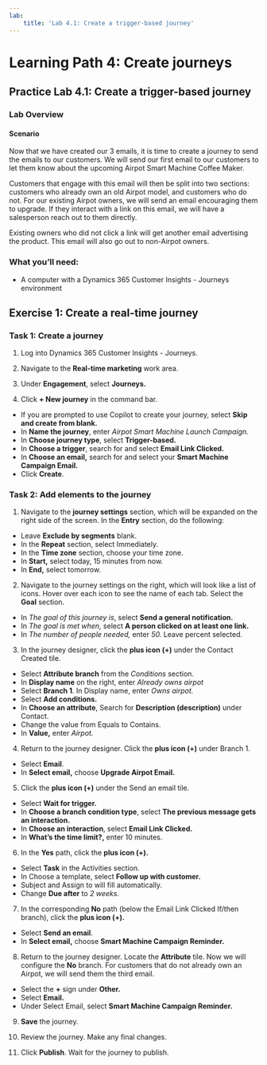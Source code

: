 ```yaml
---
lab:
    title: 'Lab 4.1: Create a trigger-based journey'
---
```


# Learning Path 4: Create journeys

## Practice Lab 4.1: Create a trigger-based journey 

### Lab Overview

#### Scenario
Now that we have created our 3 emails, it is time to create a journey to send the emails to our customers. We will send our first email to our customers to let them know about the upcoming Airpot Smart Machine Coffee Maker.

Customers that engage with this email will then be split into two sections: customers who already own an old Airpot model, and customers who do not. For our existing Airpot owners, we will send an email encouraging them to upgrade. If they interact with a link on this email, we will have a salesperson reach out to them directly.

Existing owners who did not click a link will get another email advertising the product. This email will also go out to non-Airpot owners.


### What you’ll need:
- A computer with a Dynamics 365 Customer Insights - Journeys environment

## Exercise 1: Create a real-time journey

### Task 1: Create a journey
1.  Log into Dynamics 365 Customer Insights - Journeys.

2.  Navigate to the **Real-time marketing** work area.

3.  Under **Engagement**, select **Journeys.**

4.  Click **+ New journey** in the command bar.
  - If you are prompted to use Copilot to create your journey, select **Skip and create from blank.**
  - In **Name the journey**, enter *Airpot Smart Machine Launch Campaign.*
  - In **Choose journey type**, select **Trigger-based.**
  - In **Choose a trigger**, search for and select **Email Link Clicked.**
  - In **Choose an email,** search for and select your **Smart Machine Campaign Email.**
  - Click **Create**.

### Task 2: Add elements to the journey
1. Navigate to the **journey settings** section, which will be expanded on the right side of the screen. In the **Entry** section, do the following:
  - Leave **Exclude by segments** blank.
  - In the **Repeat** section, select Immediately.
  - In the **Time zone** section, choose your time zone.
  - In **Start,** select today, 15 minutes from now.
  - In **End,** select tomorrow.

2.  Navigate to the journey settings on the right, which will look like a list of icons. Hover over each icon to see the name of each tab. Select the **Goal** section.
   - In *The goal of this journey is*, select **Send a general notification.**
   - In *The goal is met when,* select **A person clicked on at least one link.**
   - In *The number of people needed,* enter *50.* Leave percent selected.

3.  In the journey designer, click the **plus icon (+)** under the Contact
    Created tile.
  - Select **Attribute branch** from the *Conditions* section.
  - In **Display name** on the right, enter *Already owns airpot*
  - Select **Branch 1**. In Display name, enter *Owns airpot.*
  - Select **Add conditions.**
  - In **Choose an attribute**, Search for **Description (description)** under Contact.
  - Change the value from Equals to Contains.
  - In **Value,** enter *Airpot.*

4.  Return to the journey designer. Click the **plus icon (+)** under Branch 1.
  - Select **Email**.
  - In **Select email,** choose **Upgrade Airpot Email.**

5.  Click the **plus icon (+)** under the Send an email tile.
  - Select **Wait for trigger.**
  - In **Choose a branch condition type**, select **The previous message gets an interaction.**
  - In **Choose an interaction**, select **Email Link Clicked.**
  - In **What’s the time limit?,** enter 10 minutes.

6. In the **Yes** path, click the **plus icon (+).**
  - Select **Task** in the Activities section.
  - In Choose a template, select **Follow up with customer.**
  - Subject and Assign to will fill automatically.
  - Change **Due after** to *2 weeks.*

7. In the corresponding **No** path (below the Email Link Clicked If/then branch), click the **plus icon (+).**
  - Select **Send an email**.
  - In **Select email,** choose **Smart Machine Campaign Reminder.**

8. Return to the journey designer. Locate the **Attribute** tile. Now we will configure the **No** branch. For customers that do not already own an Airpot, we will send them the third email.
  - Select the **+** sign under **Other.**
  - Select **Email.**
  - Under Select Email, select **Smart Machine Campaign Reminder.**

9. **Save** the journey.

10. Review the journey. Make any final changes.

11. Click **Publish**. Wait for the journey to publish.
